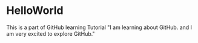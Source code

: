 # HelloWorld
This is a part of GitHub  learning Tutorial 
"I am learning about GitHub. and I am very excited to explore GitHub."
